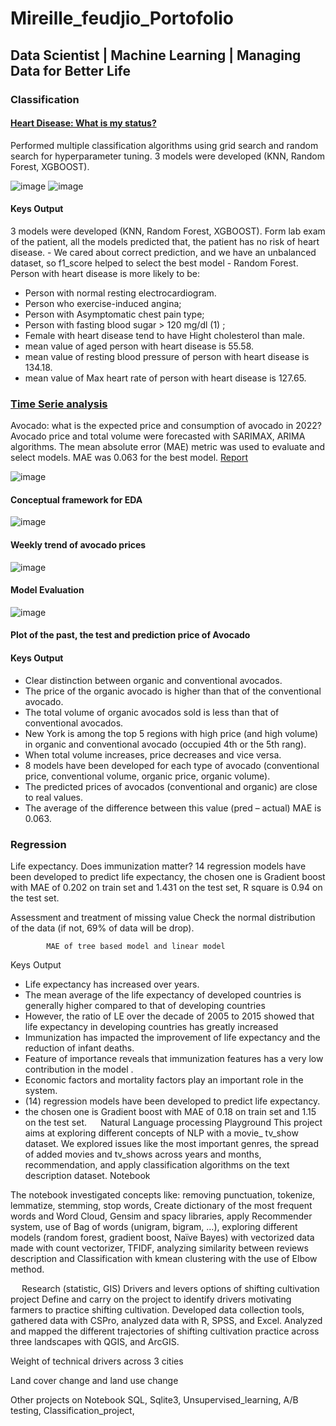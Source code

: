 # Mireille_feudjio_Portofolio 
## Data Scientist | Machine Learning | Managing Data for Better Life
### Classification 
#### [Heart Disease: What is my status?](https://github.com/pascale25/Heart-Disease-Story-Telling/blob/c55f1b481055a5cbed2423afc5791acfd69eed2e/Story_Telling_Heart_Disease/Storry%20Telling%20Heart%20Disease_two.pdf)
Performed multiple classification algorithms using grid search and random search for hyperparameter tuning. 3 models were developed (KNN, Random Forest, XGBOOST). 

![image](https://user-images.githubusercontent.com/90922607/185215488-4e43f569-2b38-40b4-b9c0-8fef9c896ffd.png)
![image](https://user-images.githubusercontent.com/90922607/185215528-b0ee1b1b-4995-4438-9190-b85782af8179.png)
   
#### Keys Output
3 models were developed (KNN, Random Forest, XGBOOST). Form lab exam of the patient, all the models predicted that, the patient has no risk of heart disease. -  We cared about correct prediction, and we have an unbalanced dataset, so f1_score helped to select the best model - Random Forest. 
Person with heart disease is more likely to be:
-	Person with normal resting electrocardiogram. 
-	Person who exercise-induced angina;
-	Person with Asymptomatic chest pain type;
-	Person with fasting blood sugar  > 120 mg/dl (1) ;
-	Female with heart disease tend to have Hight cholesterol than male.
-	mean value of aged person with heart disease is 55.58.
-	mean value of resting blood pressure of person with heart disease is 134.18.
-	mean value of Max heart rate of person with heart disease is 127.65.
 
 ### [Time Serie analysis](https://github.com/pascale25/Forecasting_Avocado_price_volume/blob/182cf5efd63b4c2c2ba64571a7e26e611cd0abd4/Avocado%20Project%20Presentation%20%5BMireille%20P.%20Feudjio%5D.pdf) 
Avocado: what is the expected price and consumption of avocado in 2022?  
Avocado price and total volume were forecasted with SARIMAX, ARIMA algorithms.  The mean absolute error (MAE) metric was used to evaluate and select models. MAE was 0.063 for the best model. [Report](https://github.com/pascale25/Forecasting_Avocado_price_volume/blob/182cf5efd63b4c2c2ba64571a7e26e611cd0abd4/Avocado_report_final.pdf)

![image](https://user-images.githubusercontent.com/90922607/185219819-6e39b9a2-35dc-4445-9a9a-314ff485d820.png)
#### Conceptual framework for EDA	             		
![image](https://user-images.githubusercontent.com/90922607/185219302-0cf0bd56-32c6-4ea7-ac16-8aab96d45d77.png)
#### Weekly trend of avocado prices
![image](https://user-images.githubusercontent.com/90922607/185219712-9f52001f-80a9-42d6-9918-1a0d42811cbf.png)
#### Model Evaluation
![image](https://user-images.githubusercontent.com/90922607/185219652-c60761ff-d7df-4f8c-8319-9641783cf03a.png)
#### Plot of the past, the test and prediction price of Avocado                                                   

#### Keys Output
-	Clear distinction between organic and conventional avocados.
-	The price of the organic avocado is higher than that of the conventional avocado.
-	The total volume of organic avocados sold is less than that of conventional avocados.
-	New York is among the top 5 regions with high price (and high volume) in organic and conventional avocado (occupied 4th or the 5th rang).
-	When total volume increases, price decreases and vice versa.
-	8 models have been developed for each type of avocado (conventional price, conventional volume, organic price, organic volume).
-	The predicted prices of avocados (conventional and organic) are close to real values. 
-	The average of the difference between this value (pred – actual) MAE is 0.063. 

 
### Regression 
Life expectancy. Does immunization matter?
14 regression models have been developed to predict life expectancy, the chosen one is Gradient boost with MAE of 0.202 on train set and 1.431 on the test set, R square is 0.94 on the test set.  
  
Assessment and treatment of missing value 		Check the normal distribution of the data
(if not, 69% of data will be drop).

 
 			MAE of tree based model and linear model
Keys Output
-	Life expectancy has increased over years.
-	The mean average of the life expectancy of developed countries is generally higher compared to  that of developing countries
-	However, the ratio of LE over the decade of 2005 to 2015 showed that life expectancy in developing countries has greatly increased 
-	Immunization has impacted the improvement of life expectancy and  the reduction of infant deaths.
-	Feature of importance reveals that immunization features has a very low contribution in the model .
-	Economic factors  and mortality factors play an important role in the system.
-	(14) regression models have been developed to predict life expectancy.
-	the chosen one is Gradient boost with MAE of 0.18 on train set and 1.15 on the test set.
 
Natural Language processing Playground
This project aims at exploring different concepts of NLP with a movie_ tv_show dataset. We explored issues like the most important genres, the spread of added movies and tv_shows across years and months, recommendation, and apply classification algorithms on the text description dataset.   Notebook
  
 
The notebook investigated concepts like: removing punctuation, tokenize, lemmatize, stemming, stop words,  Create dictionary of the most frequent words and Word Cloud, Gensim and spacy libraries, apply Recommender system, use of Bag of words (unigram, bigram, …), exploring different models (random forest, gradient boost, Naïve Bayes) with vectorized data made with count vectorizer, TFIDF, analyzing similarity between reviews description  and Classification with kmean clustering with the use of Elbow method. 

 
Research (statistic, GIS)
Drivers and levers options of shifting cultivation project 
Define and carry on the  project  to identify drivers motivating farmers to practice shifting cultivation. Developed data collection tools, gathered data with CSPro, analyzed data with R, SPSS, and Excel.  Analyzed and mapped the different trajectories of shifting cultivation practice across three landscapes with QGIS, and ArcGIS. 
 
Weight of technical drivers across 3 cities 
 
Land cover change and land use change 

Other projects on Notebook
SQL, Sqlite3, Unsupervised_learning, A/B testing, Classification_project, 

